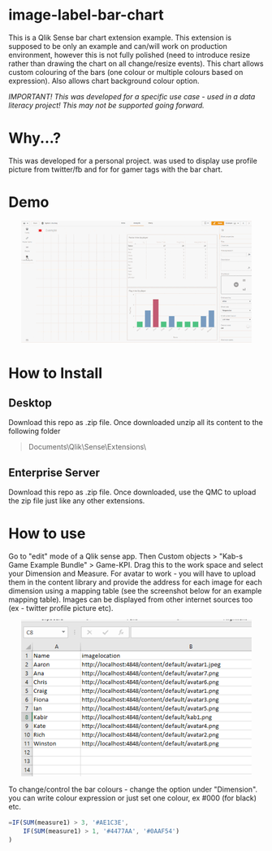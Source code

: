 # image-label-bar-chart
This is a Qlik Sense bar chart extension example. This extension is supposed to be only an example and can/will work on production environment, however this is not fully polished (need to introduce resize rather than drawing the chart on all change/resize events). This chart allows custom colouring of the bars (one colour or multiple colours based on expression). Also allows chart background colour option.


_IMPORTANT! This was developed for a specific use case - used in a data literacy project! This may not be supported going forward._

# Why...?
This was developed for a personal project. was used to display use profile picture from twitter/fb and for for gamer tags with the bar chart. 

# Demo
<p align="center">
  <img width="90%" alt="variable Manager in action" src="https://github.com/kabir-rab/image-label-barchart/blob/master/lib/img/image-label-barchart.gif">
</p>

# How to Install
## Desktop
Download this repo as .zip file. Once downloaded unzip all its content to the following folder 
> Documents\Qlik\Sense\Extensions\

## Enterprise Server
Download this repo as .zip file. Once downloaded, use the QMC to upload the zip file just like any other extensions.

# How to use
Go to "edit" mode of a Qlik sense app. Then Custom objects > "Kab-s Game Example Bundle" > Game-KPI. Drag this to the work space and select your Dimension and Measure. For avatar to work - you will have to upload them in the content library and provide the address for each image for each dimension using a mapping table (see the screenshot below for an example mapping table). Images can be displayed from other internet sources too (ex - twitter profile picture etc).
<p align="center">
  <img width="90%" alt="variable Manager in action" src="https://github.com/kabir-rab/image-label-barchart/blob/master/lib/img/mapping.png">
</p>

To change/control the bar colours - change the option under "Dimension". you can write colour expression or just set one colour, ex #000 (for black) etc.
```javascript
=IF(SUM(measure1) > 3, '#AE1C3E', 
	IF(SUM(measure1) > 1, '#4477AA', '#0AAF54')
)
```
